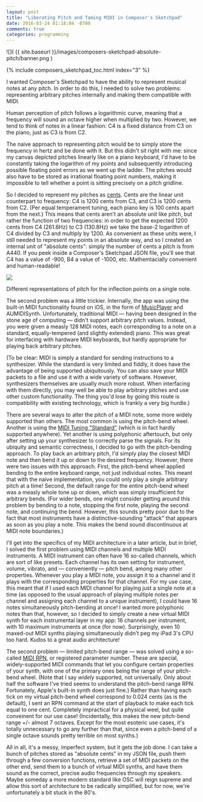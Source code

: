 ```yaml
---
layout: post
title: "Liberating Pitch and Taming MIDI in Composer's Sketchpad"
date: 2016-03-24 01:18:04 -0700
comments: true
categories: programming
---
```


![]( {{ site.baseurl }}/images/composers-sketchpad-absolute-pitch/banner.png )

{% include composers_sketchpad_toc.html index="3" %}

I wanted Composer's Sketchpad to have the ability to represent musical notes at any pitch. In order to do this, I needed to solve two problems: representing arbitrary pitches internally and making them compatible with MIDI.

Human perception of pitch follows a logarithmic curve, meaning that a frequency will sound an octave higher when multiplied by two. However, we tend to think of notes in a linear fashion: C4 is a fixed distance from C3 on the piano, just as C3 is from C2.

The naive approach to representing pitch would be to simply store the frequency in hertz and be done with it. But this didn't sit right with me: since my canvas depicted pitches linearly like on a piano keyboard, I'd have to be constantly taking the logarithm of my points and subsequently introducing possible floating point errors as we went up the ladder. The pitches would also have to be stored as irrational floating point numbers, making it impossible to tell whether a point is sitting precisely on a pitch gridline.

So I decided to represent my pitches as [cents][cents]. Cents are the linear unit counterpart to frequency: C4 is 1200 cents from C3, and C3 is 1200 cents from C2. (Per equal temperament tuning, each piano key is 100 cents apart from the next.) This means that cents aren't an absolute unit like pitch, but rather the function of two frequencies: in order to get the expected 1200 cents from C4 (261.6Hz) to C3 (130.8Hz) we take the base-2 logarithm of C4 divided by C3 and multiply by 1200. As convenient as these units were, I still needed to represent my points in an absolute way, and so I created an internal unit of "absolute cents": simply the number of cents a pitch is from A440. If you peek inside a Composer's Sketchpad JSON file, you'll see that C4 has a value of -900, B4 a value of -1000, etc. Mathemtacially convenient and human-readable!

<p>
<div class="caption">
<img src="{{ site.baseurl }}/images/composers-sketchpad-absolute-pitch/cents.png"></img>
<p>Different representations of pitch for the inflection points on a single note.</p>
</div>
</p>

The second problem was a little trickier. Internally, the app was using the built-in MIDI functionality found on iOS, in the form of [MusicPlayer][musicplayer] and AUMIDISynth. Unfortunately, traditional MIDI — having been designed in the stone age of computing — didn't support arbitrary pitch values. Instead, you were given a measly 128 MIDI notes, each corresponding to a note on a standard, equally-tempered (and slightly extended) piano. This was great for interfacing with hardware MIDI keyboards, but hardly appropriate for playing back arbitrary pitches.

(To be clear: MIDI is simply a standard for sending instructions to a synthesizer. While the standard is very limited and fiddly, it does have the advantage of being supported ubiquitously. You can also save your MIDI packets to a file and use it with a wide variety of software. However, synthesizers themselves are usually much more robust. When interfacing with them directly, you may well be able to play arbitrary pitches and use other custom functionality. The thing you'd lose by going this route is compatibility with existing technology, which is frankly a very big hurdle.)

There are several ways to alter the pitch of a MIDI note, some more widely supported than others. The most common is using the pitch-bend wheel. Another is using the [MIDI Tuning "Standard"][midi_tuning_standard] (which is in fact hardly supported anywhere). Yet another is using polyphonic aftertouch, but only after setting up your synthesizer to correctly parse the signals. For its ubiquity and semantic correctness, I decided to go with the pitch-bending approach. To play back an arbitrary pitch, I'd simply play the closest MIDI note and then bend it up or down to the desired frequency. However, there were two issues with this approach. First, the pitch-bend wheel applied bending to the entire keyboard range, not just individual notes. This meant that with the naive implementation, you could only play a single arbitrary pitch at a time! Second, the default range for the entire pitch-bend wheel was a measly whole tone up or down, which was simply insufficient for arbitrary bends. (For wider bends, one might consider getting around this problem by bending to a note, stopping the first note, playing the second note, and continuing the bend. However, this sounds pretty poor due to the fact that most instruments have a distinctive-sounding "attack" that appears as soon as you play a note. This makes the bend sound discontinuous at MIDI note boundaries.)

I'll get into the specifics of my MIDI architecture in a later article, but in brief, I solved the first problem using MIDI channels and multiple MIDI instruments. A MIDI instrument can often have 16 so-called channels, which are sort of like presets. Each channel has its own setting for instrument, volume, vibrato, and — conveniently — pitch bend, among many other properties. Whenever you play a MIDI note, you assign it to a channel and it plays with the corresponding properties for that channel. For my use case, this meant that if I used each MIDI channel for playing just a single note at a time (as opposed to the usual approach of playing multiple notes per channel and assigning each channel to a unique instrument), I could have 16 notes simultaneously pitch-bending at once! I wanted more polyphonic notes than that, however, so I decided to simply create a new virtual MIDI synth for each instrumental layer in my app: 16 channels per instrument, with 10 maximum instruments at once (for now). Surprisingly, even 10 maxed-out MIDI synths playing simultaneously didn't peg my iPad 3's CPU too hard. Kudos to a great audio architecture!

The second problem — limited pitch-bend range — was solved using a so-called [MIDI RPN][midi_rpn], or registered parameter number. These are special, widely-supported MIDI commands that let you configure certain properties of your synth, with one of the primary ones being the range of your pitch-bend wheel. (Note that I say *widely* supported, not universally. Only about half the software I've tried seems to understand the pitch-bend range RPN. Fortunately, Apple's built-in synth does just fine.) Rather than having each tick on my virtual pitch-bend wheel correspond to 0.024 cents (as is the default), I sent an RPN command at the start of playback to make each tick equal to one cent. Completely impractical for a physical weel, but quite conveinent for our use case! (Incidentally, this makes the new pitch-bend range +/- almost 7 octaves. Except for the most esoteric use cases, it's totally unnecessary to go any further than that, since even a pitch-bend of a single octave sounds pretty terrible on most synths.)

All in all, it's a messy, imperfect system, but it gets the job done. I can take a bunch of pitches stored as "absolute cents" in my JSON file, push them through a few conversion functions, retrieve a set of MIDI packets on the other end, send them to a bunch of virtual MIDI synths, and have them sound as the correct, precise audio frequencies through my speakers. Maybe someday a more modern standard like OSC will reign supreme and allow this sort of architecture to be radically simplified, but for now, we're unfortunately a bit stuck in the 80's.

[cents]: https://en.wikipedia.org/wiki/Cent_(music)
[musicplayer]: https://developer.apple.com/library/ios/documentation/AudioToolbox/Reference/MusicPlayerServices_Reference/index.html
[midi_tuning_standard]: https://en.wikipedia.org/wiki/MIDI_Tuning_Standard
[midi_rpn]: http://www.blitter.com/~russtopia/MIDI/~jglatt/tech/midispec/rpn.htm